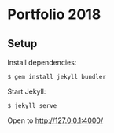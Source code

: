 # Portfolio 2018

## Setup

Install dependencies:

```
$ gem install jekyll bundler
```

Start Jekyll:

```
$ jekyll serve
```

Open to http://127.0.0.1:4000/